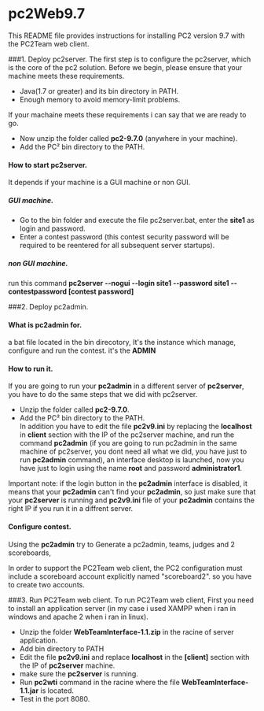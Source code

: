 # pc2Web9.7

This README file provides instructions for installing PC2 version 9.7 with the PC2Team web client.

###1. Deploy pc2server.
The first step is to configure the pc2server, which is the core of the pc2 solution. Before we begin, please ensure that your machine meets these requirements.
  - Java(1.7 or greater) and its bin directory in PATH.
  - Enough memory to avoid memory-limit problems.
  
If your machaine meets these requirements i can say that we are ready to go.
  - Now unzip the folder called **pc2-9.7.0** (anywhere in your machine).
  - Add the PC² bin directory to the PATH.   
#### How to start pc2server.
It depends if your machine is a GUI machine or non GUI.
##### GUI machine.
  - Go to the bin folder and execute the file pc2server.bat, enter the **site1** as login and password.
  - Enter a contest password (this contest security password will be required to be reentered for all subsequent server startups).
##### non GUI machine.
  run this command **pc2server --nogui --login site1 --password site1 --contestpassword [contest password]**
  
###2. Deploy pc2admin. 
#### What is pc2admin for.
a bat file located in the bin direcotory, It's the instance which manage, configure and run the contest. it's the **ADMIN**
#### How to run it.
If you are going to run your **pc2admin** in a different server of **pc2server**, you have to do the same steps that we did with pc2server.
  - Unzip the folder called **pc2-9.7.0**.
  - Add the PC² bin directory to the PATH.    
In addition you have to edit the file **pc2v9.ini** by replacing the **localhost** in **client** section with the IP of the pc2server machine, and run the command **pc2admin** (if you are going to run pc2admin in the same machine of pc2server, you dont need all what we did, you have just to run **pc2admin** command), an interface desktop is launched, now you have just to login using the name **root** and password **administrator1**.

Important note: if the login button in the **pc2admin** interface is disabled, it means that your **pc2admin** can't find your **pc2admin**, so just make sure that your **pc2server** is running and **pc2v9.ini** file of your **pc2admin** contains the right IP if you run it in a diffrent server.

#### Configure contest.
Using the **pc2admin** try to Generate a pc2admin, teams, judges and 2 scoreboards, 

In order to support the PC2Team web client, the PC2 configuration must include a scoreboard account explicitly named "scoreboard2". so you have to create two accounts.

###3. Run PC2Team web client.
To run PC2Team web client, First you need to install an application server (in my case i used XAMPP when i ran in windows and apache 2 when i ran in linux).
  - Unzip the folder **WebTeamInterface-1.1.zip** in the racine of server application.
  - Add bin directory to PATH
  - Edit the file **pc2v9.ini** and replace **localhost** in the **[client]** section with the IP of **pc2server** machine.
  - make sure the **pc2server** is running.
  - Run **pc2wti** command in the racine where the file **WebTeamInterface-1.1.jar** is located.
  - Test in the port 8080.


